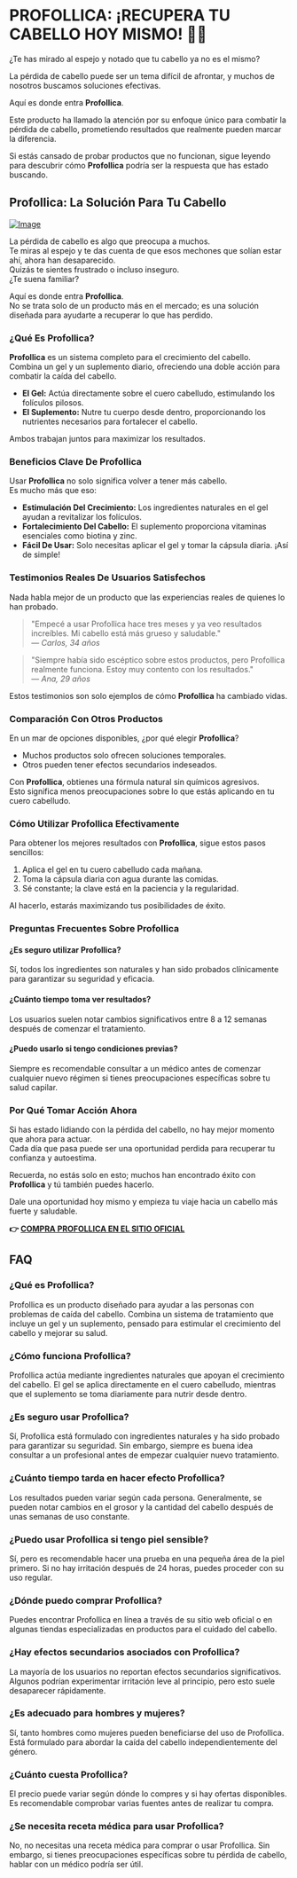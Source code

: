 # PROFOLLICA: ¡RECUPERA TU CABELLO HOY MISMO! 💪✨

¿Te has mirado al espejo y notado que tu cabello ya no es el mismo? 

La pérdida de cabello puede ser un tema difícil de afrontar, y muchos de nosotros buscamos soluciones efectivas. 

Aquí es donde entra **Profollica**. 

Este producto ha llamado la atención por su enfoque único para combatir la pérdida de cabello, prometiendo resultados que realmente pueden marcar la diferencia. 

Si estás cansado de probar productos que no funcionan, sigue leyendo para descubrir cómo **Profollica** podría ser la respuesta que has estado buscando.

## Profollica: La Solución Para Tu Cabello

[![Image](https://www2.sellhealth.com/57/profollica.png)](https://gchaffi.com/RojycBzj)

La pérdida de cabello es algo que preocupa a muchos.  
Te miras al espejo y te das cuenta de que esos mechones que solían estar ahí, ahora han desaparecido.  
Quizás te sientes frustrado o incluso inseguro.  
¿Te suena familiar?  

Aquí es donde entra **Profollica**.  
No se trata solo de un producto más en el mercado; es una solución diseñada para ayudarte a recuperar lo que has perdido.

### ¿Qué Es Profollica?

**Profollica** es un sistema completo para el crecimiento del cabello.  
Combina un gel y un suplemento diario, ofreciendo una doble acción para combatir la caída del cabello.

- **El Gel:** Actúa directamente sobre el cuero cabelludo, estimulando los folículos pilosos.
- **El Suplemento:** Nutre tu cuerpo desde dentro, proporcionando los nutrientes necesarios para fortalecer el cabello.

Ambos trabajan juntos para maximizar los resultados.

### Beneficios Clave De Profollica

Usar **Profollica** no solo significa volver a tener más cabello.  
Es mucho más que eso:

- **Estimulación Del Crecimiento:** Los ingredientes naturales en el gel ayudan a revitalizar los folículos.
- **Fortalecimiento Del Cabello:** El suplemento proporciona vitaminas esenciales como biotina y zinc.
- **Fácil De Usar:** Solo necesitas aplicar el gel y tomar la cápsula diaria. ¡Así de simple!

### Testimonios Reales De Usuarios Satisfechos

Nada habla mejor de un producto que las experiencias reales de quienes lo han probado.  

> "Empecé a usar Profollica hace tres meses y ya veo resultados increíbles. Mi cabello está más grueso y saludable."  
> — *Carlos, 34 años*

> "Siempre había sido escéptico sobre estos productos, pero Profollica realmente funciona. Estoy muy contento con los resultados."  
> — *Ana, 29 años*

Estos testimonios son solo ejemplos de cómo **Profollica** ha cambiado vidas.

### Comparación Con Otros Productos

En un mar de opciones disponibles, ¿por qué elegir **Profollica**?  

- Muchos productos solo ofrecen soluciones temporales.
- Otros pueden tener efectos secundarios indeseados.

Con **Profollica**, obtienes una fórmula natural sin químicos agresivos.  
Esto significa menos preocupaciones sobre lo que estás aplicando en tu cuero cabelludo.

### Cómo Utilizar Profollica Efectivamente

Para obtener los mejores resultados con **Profollica**, sigue estos pasos sencillos:

1. Aplica el gel en tu cuero cabelludo cada mañana.
2. Toma la cápsula diaria con agua durante las comidas.
3. Sé constante; la clave está en la paciencia y la regularidad.

Al hacerlo, estarás maximizando tus posibilidades de éxito.

### Preguntas Frecuentes Sobre Profollica

#### ¿Es seguro utilizar Profollica?

Sí, todos los ingredientes son naturales y han sido probados clínicamente para garantizar su seguridad y eficacia.

#### ¿Cuánto tiempo toma ver resultados?

Los usuarios suelen notar cambios significativos entre 8 a 12 semanas después de comenzar el tratamiento.

#### ¿Puedo usarlo si tengo condiciones previas?

Siempre es recomendable consultar a un médico antes de comenzar cualquier nuevo régimen si tienes preocupaciones específicas sobre tu salud capilar.

### Por Qué Tomar Acción Ahora

Si has estado lidiando con la pérdida del cabello, no hay mejor momento que ahora para actuar.  
Cada día que pasa puede ser una oportunidad perdida para recuperar tu confianza y autoestima.

Recuerda, no estás solo en esto; muchos han encontrado éxito con **Profollica** y tú también puedes hacerlo.  

Dale una oportunidad hoy mismo y empieza tu viaje hacia un cabello más fuerte y saludable.



**👉 [COMPRA PROFOLLICA EN EL SITIO OFICIAL](https://gchaffi.com/RojycBzj)**

## FAQ

### ¿Qué es Profollica?
Profollica es un producto diseñado para ayudar a las personas con problemas de caída del cabello. Combina un sistema de tratamiento que incluye un gel y un suplemento, pensado para estimular el crecimiento del cabello y mejorar su salud.

### ¿Cómo funciona Profollica?
Profollica actúa mediante ingredientes naturales que apoyan el crecimiento del cabello. El gel se aplica directamente en el cuero cabelludo, mientras que el suplemento se toma diariamente para nutrir desde dentro.

### ¿Es seguro usar Profollica?
Sí, Profollica está formulado con ingredientes naturales y ha sido probado para garantizar su seguridad. Sin embargo, siempre es buena idea consultar a un profesional antes de empezar cualquier nuevo tratamiento.

### ¿Cuánto tiempo tarda en hacer efecto Profollica?
Los resultados pueden variar según cada persona. Generalmente, se pueden notar cambios en el grosor y la cantidad del cabello después de unas semanas de uso constante.

### ¿Puedo usar Profollica si tengo piel sensible?
Sí, pero es recomendable hacer una prueba en una pequeña área de la piel primero. Si no hay irritación después de 24 horas, puedes proceder con su uso regular.

### ¿Dónde puedo comprar Profollica?
Puedes encontrar Profollica en línea a través de su sitio web oficial o en algunas tiendas especializadas en productos para el cuidado del cabello.

### ¿Hay efectos secundarios asociados con Profollica?
La mayoría de los usuarios no reportan efectos secundarios significativos. Algunos podrían experimentar irritación leve al principio, pero esto suele desaparecer rápidamente.

### ¿Es adecuado para hombres y mujeres?
Sí, tanto hombres como mujeres pueden beneficiarse del uso de Profollica. Está formulado para abordar la caída del cabello independientemente del género.

### ¿Cuánto cuesta Profollica?
El precio puede variar según dónde lo compres y si hay ofertas disponibles. Es recomendable comprobar varias fuentes antes de realizar tu compra.

### ¿Se necesita receta médica para usar Profollica?
No, no necesitas una receta médica para comprar o usar Profollica. Sin embargo, si tienes preocupaciones específicas sobre tu pérdida de cabello, hablar con un médico podría ser útil.